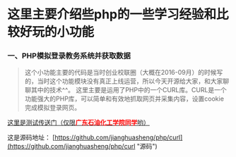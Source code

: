 # 这里主要介绍些php的一些学习经验和比较好玩的小功能 #

### 一、PHP模拟登录教务系统并获取数据 ###
> 这个小功能主要的代码是当时创业校联圈（大概在2016-09月）的时候写的，当时这个功能模块没有真正上线运营，所以今天开源给大家，和大家聊聊其中的技术^^。
> 这里主要是运用了PHP中的一个CURL库。CURL是一个功能强大的PHP库，可以简单和有效地抓取网页并采集内容，设置cookie完成模拟登录网页。

<a href="http://exam.jianghuasheng.cn/course/index.html" target="_blank">这里是测试传送门（仅限<b style='color:red;'>广东石油化工学院同学</b>哟）</a>

这是源码地址： [https://github.com/jianghuasheng/php/curl](https://github.com/jianghuasheng/php/curl "源码")